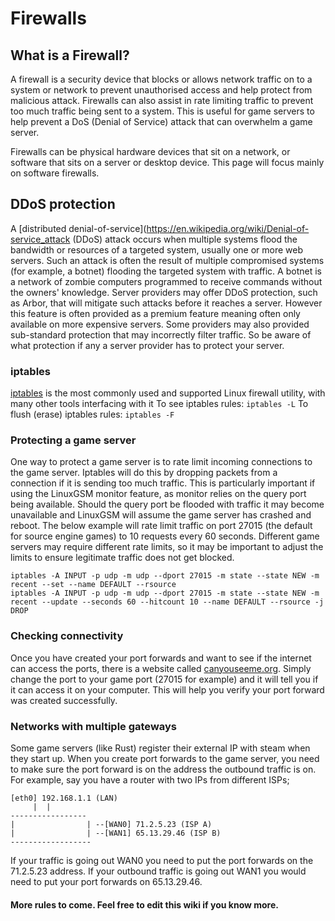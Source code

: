# Firewalls

## What is a Firewall?
A firewall is a security device that blocks or allows network traffic on to a system or network to prevent unauthorised access and help protect from malicious attack.
Firewalls can also assist in rate limiting traffic to prevent too much traffic being sent to a system. This is useful for game servers to help prevent a DoS (Denial of Service) attack that can overwhelm a game server.

Firewalls can be physical hardware devices that sit on a network, or software that sits on a server or desktop device. This page will focus mainly on software firewalls.

## DDoS protection
A [distributed denial-of-service](https://en.wikipedia.org/wiki/Denial-of-service_attack (DDoS) attack occurs when multiple systems flood the bandwidth or resources of a targeted system, usually one or more web servers. Such an attack is often the result of multiple compromised systems (for example, a botnet) flooding the targeted system with traffic. A botnet is a network of zombie computers programmed to receive commands without the owners' knowledge.
Server providers may offer DDoS protection, such as Arbor, that will mitigate such attacks before it reaches a server. However this feature is often provided as a premium feature meaning often only available on more expensive servers. Some providers may also provided sub-standard protection that may incorrectly filter traffic. So be aware of what protection if any a server provider has to protect your server.

### iptables
[iptables](http://ipset.netfilter.org/iptables.man.html) is the most commonly used and supported Linux firewall utility, with many other tools interfacing with it
To see iptables rules: `iptables -L` To flush \(erase\) iptables rules: `iptables -F`

### Protecting a game server
One way to protect a game server is to rate limit incoming connections to the game server. Iptables will do this by dropping packets from a connection if it is sending too much traffic.
This is particularly important if using the LinuxGSM monitor feature, as monitor relies on the query port being available. Should the query port be flooded with traffic it may become unavailable and LinuxGSM will assume the game server has crashed and reboot. 
The below example will rate limit traffic on port 27015 (the default for source engine games) to 10 requests every 60 seconds. Different game servers may require different rate limits, so it may be important to adjust the limits to ensure legitimate traffic does not get blocked.
```
iptables -A INPUT -p udp -m udp --dport 27015 -m state --state NEW -m recent --set --name DEFAULT --rsource
iptables -A INPUT -p udp -m udp --dport 27015 -m state --state NEW -m recent --update --seconds 60 --hitcount 10 --name DEFAULT --rsource -j DROP
```

### Checking connectivity

Once you have created your port forwards and want to see if the internet can access the ports, there is a website called [canyouseeme.org](http://www.canyouseeme.org). Simply change the port to your game port \(27015 for example\) and it will tell you if it can access it on your computer. This will help you verify your port forward was created successfully.

### Networks with multiple gateways

Some game servers \(like Rust\) register their external IP with steam when they start up. When you create port forwards to the game server, you need to make sure the port forward is on the address the outbound traffic is on. For example, say you have a router with two IPs from different ISPs;

```text
[eth0] 192.168.1.1 (LAN)
     |  |
-----------------
|                | --[WAN0] 71.2.5.23 (ISP A)  
|                | --[WAN1] 65.13.29.46 (ISP B)  
------------------
```

If your traffic is going out WAN0 you need to put the port forwards on the 71.2.5.23 address. If your outbound traffic is going out WAN1 you would need to put your port forwards on 65.13.29.46.

#### More rules to come. Feel free to edit this wiki if you know more.

